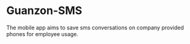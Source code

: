 # Guanzon-SMS
The mobile app aims to save sms conversations on company provided phones for employee usage.
